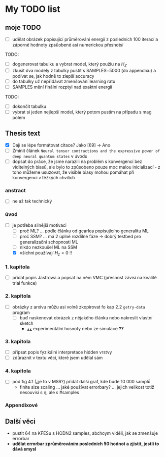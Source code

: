 # My TODO list

## moje TODO
- [ ] udělat obrázek popisující průměrování energií z posledních 100 iterací a záporné hodnoty zpsůobené asi numerickou přesnotsí


TODO:
- [ ] dogenerovat tabulku a vybrat model, který použiu na $H_Z$
- [ ] zkusit dva modely z tabulky pustit s SAMPLES=5000 (do appendixu) a podívat se, jak hodně to zlepší accuracy
- [ ] do tabulky už nepřidávat zmenšování learning ratu
- [ ] SAMPLES mění finální rozptyl nad exaktní energií

TODO:
- [ ] dokončit tabulku
- [ ] vybrat si jeden nejlepší model, který potom pustím na případu s mag polem

## Thesis text
- [x] Dají se lépe formátovat citace? Jako [69] -> Ano
- [ ] Zmínit článek `Neural tensor contractions and the expressive power of deep neural quantum states` v úvodu
- [ ] dopsat do práce, že jsme narazili na problém s konvergencí bez viditelných biasů, ale bylo to způsobeno pouze moc malou inicializací - z toho můžeme usuzovat, že visible biasy mohou pomáhat při konvergenci v těžkých chvílích
### anstract
- [ ] ne až tak technický
### úvod
- [ ] je potřeba silnější motivaci
    - [ ] proč ML? ... podle článku od gcarlea popisujícího generalitu ML
    - [ ] proč SSM? ... má 2 úplně rozdílné fáze -> dobrý testbed pro generalizační schopnosti ML
    - [ ] nikdo nezkoušel ML na SSM
    - [x] všichni používají $H_z = 0$ !!
### 1. kapitola
- [ ] přidat popis Jastrowa a popsat na něm VMC (přesnost závisí na kvalitě trial funkce)
### 2. kapitola
- [ ] obrázky z arxivu můžu asi volně zkopírovat fo kap 2.2 `getry-data` program
    - [ ] buď naskenovat obrázek z nějakého článku nebo nakreslit vlastní sketch
        - **¿¿** experimentální hosnoty nebo ze simulace **??**
### 3. kapitola
- [ ] připsat popis fyzikální interpretace hidden vrstvy
- [ ] zdůraznit v textu věci, které jsem udělal sám
### 4. kapitola
- [ ] pod fig 4.1 (¿je to v MSR?) přidat další graf, kde bude 10 000 samplů
    + finite size scaling ... jaké používat errorbary? ... jejich velikost totiž nesouvisí s η, ale s #samples
### Appendixové

## Další věci
- pustit 64 na KFESu s HODN2 samples, abchoym viděli, jak se zmenšuje errorbar
- **udělat errorbar zprůměrováním posledních 50 hodnot a zjistit, jestli to dává smysl**
